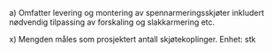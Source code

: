 a) Omfatter levering og montering av spennarmeringsskjøter inkludert nødvendig tilpassing av forskaling og slakkarmering etc.

x) Mengden måles som prosjektert antall skjøtekoplinger.  Enhet: stk


